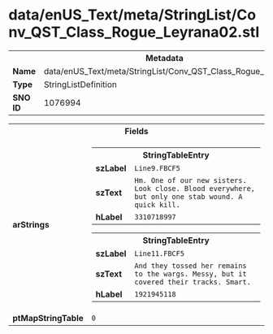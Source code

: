 <h1>data/enUS_Text/meta/StringList/Conv_QST_Class_Rogue_Leyrana02.stl</h1><table><tr><th colspan="100%">Metadata</th></tr><tr><td><b>Name</b></td><td>data/enUS_Text/meta/StringList/Conv_QST_Class_Rogue_Leyrana02.stl</td></tr><tr><td><b>Type</b></td><td>StringListDefinition</td></tr><tr><td><b>SNO ID</b></td><td>1076994</td></tr></table>

<table><tr><th colspan="100%">Fields</th></tr><tr><td><b>arStrings</b></td><td><table><tr><th colspan="100%">StringTableEntry</th></tr><tr><td><b>szLabel</b></td><td><code>Line9.FBCF5</code></td></tr><tr><td><b>szText</b></td><td><code>Hm. One of our new sisters. Look close. Blood everywhere, but only one stab wound. A quick kill.</code></td></tr><tr><td><b>hLabel</b></td><td><code>3310718997</code></td></tr></table>


<table><tr><th colspan="100%">StringTableEntry</th></tr><tr><td><b>szLabel</b></td><td><code>Line11.FBCF5</code></td></tr><tr><td><b>szText</b></td><td><code>And they tossed her remains to the wargs. Messy, but it covered their tracks. Smart.</code></td></tr><tr><td><b>hLabel</b></td><td><code>1921945118</code></td></tr></table>


</td></tr><tr><td><b>ptMapStringTable</b></td><td><code>0</code></td></tr></table>

